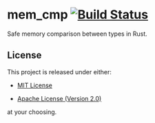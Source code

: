 # mem_cmp [![Build Status][travis-badge]][travis]

Safe memory comparison between types in Rust.

## License

This project is released under either:

- [MIT License][license-mit]

- [Apache License (Version 2.0)][license-apache]

at your choosing.

[travis]:       https://travis-ci.org/nvzqz/mem-cmp-rs
[travis-badge]: https://api.travis-ci.org/nvzqz/mem-cmp-rs.svg?branch=master

[license-mit]:    https://github.com/nvzqz/mem-cmp-rs/blob/master/LICENSE-MIT
[license-apache]: https://github.com/nvzqz/mem-cmp-rs/blob/master/LICENSE-APACHE
